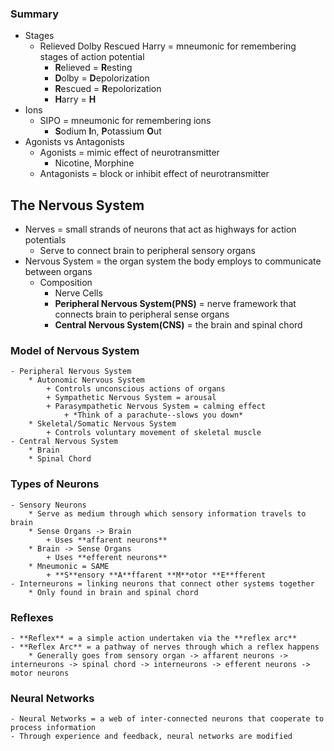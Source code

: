 ### Summary
  - Stages
    * Relieved Dolby Rescued Harry = mneumonic for remembering stages of action potential
      + **R**elieved = **R**esting
      + **D**olby = **D**epolorization
      + **R**escued = **R**epolorization
      + **H**arry = **H**
  - Ions
    * SIPO = mneumonic for remembering ions
      + **S**odium **I**n, **P**otassium **O**ut
  - Agonists vs Antagonists
    * Agonists = mimic effect of neurotransmitter
      + Nicotine, Morphine
    * Antagonists = block or inhibit effect of neurotransmitter


## The Nervous System
  - Nerves = small strands of neurons that act as highways for action potentials
    * Serve to connect brain to peripheral sensory organs
  - Nervous System = the organ system the body employs to communicate between organs
    * Composition
      + Nerve Cells
      + **Peripheral Nervous System(PNS)** = nerve framework that connects brain to peripheral sense organs
      + **Central Nervous System(CNS)** = the brain and spinal chord


### Model of Nervous System
    - Peripheral Nervous System
        * Autonomic Nervous System
            + Controls unconscious actions of organs
            + Sympathetic Nervous System = arousal
            + Parasympathetic Nervous System = calming effect
                + *Think of a parachute--slows you down*
        * Skeletal/Somatic Nervous System
            + Controls voluntary movement of skeletal muscle
    - Central Nervous System
        * Brain
        * Spinal Chord

### Types of Neurons
    - Sensory Neurons
        * Serve as medium through which sensory information travels to brain
        * Sense Organs -> Brain
            + Uses **affarent neurons**
        * Brain -> Sense Organs
            + Uses **efferent neurons**
        * Mneumonic = SAME
            + **S**ensory **A**ffarent **M**otor **E**fferent
    - Interneurons = linking neurons that connect other systems together
        * Only found in brain and spinal chord

### Reflexes
    - **Reflex** = a simple action undertaken via the **reflex arc**
    - **Reflex Arc** = a pathway of nerves through which a reflex happens
        * Generally goes from sensory organ -> affarent neurons -> interneurons -> spinal chord -> interneurons -> efferent neurons -> motor neurons

### Neural Networks
    - Neural Networks = a web of inter-connected neurons that cooperate to process information
    - Through experience and feedback, neural networks are modified
